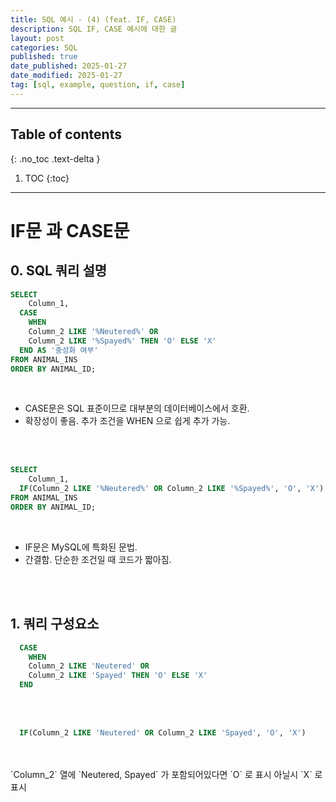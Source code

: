 ```yaml
---
title: SQL 예시 - (4) (feat. IF, CASE)
description: SQL IF, CASE 예시에 대한 글
layout: post
categories: SQL
published: true
date_published: 2025-01-27
date_modified: 2025-01-27
tag: [sql, example, question, if, case]
---
```

---
## Table of contents
{: .no_toc .text-delta }

1. TOC
{:toc}
---

<!-- 글의 제목은 #
    나머지 큰 제목은 ##
    이후 나머지는 3개이상 -->

# IF문 과 CASE문

## 0. SQL 쿼리 설명
```sql
SELECT 
    Column_1,
  CASE 
    WHEN 
    Column_2 LIKE '%Neutered%' OR 
    Column_2 LIKE '%Spayed%' THEN 'O' ELSE 'X'
  END AS '중성화 여부'
FROM ANIMAL_INS
ORDER BY ANIMAL_ID;
```
<br>

- CASE문은 SQL 표준이므로 대부분의 데이터베이스에서 호환.
- 확장성이 좋음. 추가 조건을 WHEN 으로 쉽게 추가 가능.
<br>
<br>

```sql
SELECT 
    Column_1,
  IF(Column_2 LIKE '%Neutered%' OR Column_2 LIKE '%Spayed%', 'O', 'X') AS '중성화 여부'
FROM ANIMAL_INS
ORDER BY ANIMAL_ID;
```
<br>

- IF문은 MySQL에 특화된 문법.
- 간결함. 단순한 조건일 때 코드가 짧아짐.
<br>
<br>

## 1. 쿼리 구성요소
```sql
  CASE 
    WHEN 
    Column_2 LIKE 'Neutered' OR 
    Column_2 LIKE 'Spayed' THEN 'O' ELSE 'X'
  END
```
<br>
<br>

```sql
  IF(Column_2 LIKE 'Neutered' OR Column_2 LIKE 'Spayed', 'O', 'X')
```
<br>
<br>
`Column_2` 열에 `Neutered, Spayed` 가 포함되어있다면 `O` 로 표시 아닐시 `X` 로 표시